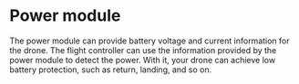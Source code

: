 # Power module

The power module can provide battery voltage and current information for the drone. The flight controller can use the information provided by the power module to detect the power. With it, your drone can achieve low battery protection, such as return, landing, and so on.